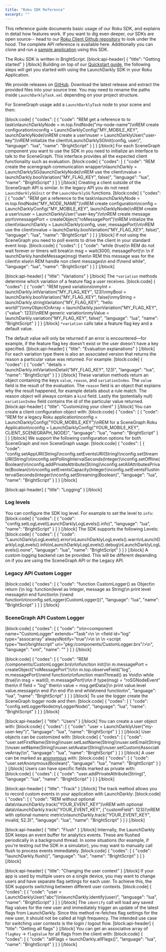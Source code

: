 ```yaml
---
title: "Roku SDK Reference"
excerpt: ""
---
```

This reference guide documents basic usage of our Roku SDK, and explains in detail how features work. If you want to dig even deeper, our SDKs are open source-- head to our [Roku Client Github repository](https://github.com/launchdarkly/roku-client-sdk) to look under the hood. The complete API reference is available here. Additionally you can clone and run a [sample application](https://github.com/launchdarkly/hello-roku) using this SDK.

The Roku SDK is written in BrightScript.
[block:api-header]
{
  "title": "Getting started"
}
[/block]
Building on top of our [Quickstart guide](https://docs.launchdarkly.com/docs/getting-started), the following steps will get you started with using the LaunchDarkly SDK in your Roku Application.

We provide releases on [GitHub](https://github.com/launchdarkly/roku-client-sdk/releases). Download the latest release and extract the provided files into your source tree. You may need to rename the paths inside `LaunchDarklyTask.xml` depending on your project structure.

For SceneGraph usage add a `LaunchDarklyTask` node to your scene and then:

[block:code]
{
  "codes": [
    {
      "code": "REM get a reference to to task\nlaunchDarklyNode = m.top.findNode(\"my-node-name\")\nREM create configuration\nconfig = LaunchDarklyConfig(\"MY_MOBILE_KEY\", launchDarklyNode)\nREM create a user\nuser = LaunchDarklyUser(\"user-key\")\nREM initialize the client\nLaunchDarklySGInit(config, user)",
      "language": "lua",
      "name": "BrightScript"
    }
  ]
}
[/block]
For each SceneGraph component you want to use the SDK in you need to initialize an interface to talk to the SceneGraph. This interface provides all the expected client functionality such as evaluation.
[block:code]
{
  "codes": [
    {
      "code": "REM create the scenegraph communication wrapper\nlaunchDarkly = LaunchDarklySG(launchDarklyNode)\nREM use the client\nvalue = launchDarkly.boolVariation(\"MY_FLAG_KEY\", false)",
      "language": "lua",
      "name": "BrightScript"
    }
  ]
}
[/block]
Creating a client outside of the SceneGraph API is similar. In the legacy API you do not need `LaunchDarklySGInit` or the `LaunchDarklySG` functions.
[block:code]
{
  "codes": [
    {
      "code": "REM get a reference to the task\nlaunchDarklyNode = m.top.findNode(\"MY_NODE_NAME\")\nREM create configuration\nconfig = LaunchDarklyConfig(\"MY_MOBILE_KEY\", launchDarklyNode)\nREM create a user\nuser = LaunchDarklyUser(\"user-key\")\n\nREM create message port\nmessagePort = createObject(\"roMessagePort\")\nREM initialize the client\nlaunchDarkly = LaunchDarkly(config, user, messagePort)\n\nREM use the client\nvalue = launchDarkly.boolVariation(\"MY_FLAG_KEY\", false)",
      "language": "lua",
      "name": "BrightScript"
    }
  ]
}
[/block]
If not using the SceneGraph you need to poll events to drive the client in your standard event loop.
[block:code]
{
  "codes": [
    {
      "code": "while (true)\n    REM do not wait forever or timers will break\n    msg = wait(3000, messagePort)\n    \n    if launchDarkly.handleMessage(msg) then\n        REM this message was for the client\n    else\n        REM handle non client messages\n    end if\nend while",
      "language": "lua",
      "name": "BrightScript"
    }
  ]
}
[/block]

[block:api-header]
{
  "title": "Variations"
}
[/block]
The `*variation` methods determine which variation of a feature flag a user receives.
[block:code]
{
  "codes": [
    {
      "code": "REM typed variations\nmyInt = launchDarkly.intVariation(\"MY_FLAG_KEY\", 123)\nmyBool = launchDarkly.boolVariation(\"MY_FLAG_KEY\", false)\nmyString = launchDarkly.stringVariation(\"MY_FLAG_KEY\", \"hello world!\")\nmyObjectOrArray = launchDarkly.jsonVariation(\"MY_FLAG_KEY\", {\"value\": 123})\nREM generic variation\nmyValue = launchDarkly.variation(\"MY_FLAG_KEY\", false)",
      "language": "lua",
      "name": "BrightScript"
    }
  ]
}
[/block]
`*variation` calls take a feature flag key and a default value. 

The default value will only be returned if an error is encountered—for example, if the feature flag key doesn't exist or the user doesn't have a key specified. 
[block:api-header]
{
  "title": "Evaluation explanations"
}
[/block]
For each variation type there is also an associated version that returns the reason a particular value was returned. For example:
[block:code]
{
  "codes": [
    {
      "code": "details = launchDarkly.intVariationDetail(\"MY_FLAG_KEY\", 123)",
      "language": "lua",
      "name": "BrightScript"
    }
  ]
}
[/block]
These variation methods return an object containing the keys `value`, `reason`, and `variationIndex`. The `value` field is the result of the evaluation. The `reason` field is an object that explains why the result happened, for example details about a rule match. The reason object will always contain a `kind` field. Lastly the (potentially null) `variationIndex` field contains the id of the particular value returned.
[block:api-header]
{
  "title": "Customizing your client"
}
[/block]
You can create a client configuration object with:
[block:code]
{
  "codes": [
    {
      "code": "REM for a legacy Roku application\nconfig = LaunchDarklyConfig(\"YOUR_MOBILE_KEY\")\nREM for a SceneGraph Roku Application\nconfig = LaunchDarklyConfig(\"YOUR_MOBILE_KEY\", CLIENT_SCENEGRAPH_NODE)",
      "language": "lua",
      "name": "BrightScript"
    }
  ]
}
[/block]
We support the following configuration options for both SceneGraph and non SceneGraph usage:
[block:code]
{
  "codes": [
    {
      "code": "config.setAppURI(String)\nconfig.setEventsURI(String)\nconfig.setStreamURI(String)\n\nconfig.setPollingIntervalSeconds(Integer)\nconfig.setOffline(Boolean)\n\nconfig.addPrivateAttribute(String)\nconfig.setAllAttributesPrivate(Boolean)\n\nconfig.setEventsCapacity(Integer)\nconfig.setEventsFlushIntervalSeconds(Integer)\nconfig.setStreaming(Boolean)",
      "language": "lua",
      "name": "BrightScript"
    }
  ]
}
[/block]

[block:api-header]
{
  "title": "Logging"
}
[/block]
### Log levels

You can configure the SDK log level. For example to set the level to `info`:
[block:code]
{
  "codes": [
    {
      "code": "config.setLogLevel(LaunchDarklyLogLevels().info)",
      "language": "lua",
      "name": "BrightScript"
    }
  ]
}
[/block]
The SDK supports the following Levels:
[block:code]
{
  "codes": [
    {
      "code": "LaunchDarklyLogLevels().error\nLaunchDarklyLogLevels().warn\nLaunchDarklyLogLevels().info\nLaunchDarklyLogLevels().debug\nLaunchDarklyLogLevels().none",
      "language": "lua",
      "name": "BrightScript"
    }
  ]
}
[/block]
A custom logging backend can be provided. This will be different depending on if you are using the SceneGraph API or the Legacy API.

### Legacy API Custom Logger
[block:code]
{
  "codes": [
    {
      "code": "function CustomLogger() as Object\n    return {\n        log: function(level as Integer, message as String)\n            print level message\n        end function\n    }\nend function\n\nconfig.setLogger(CustomLogger())",
      "language": "lua",
      "name": "BrightScript"
    }
  ]
}
[/block]
### SceneGraph API Custom Logger
[block:code]
{
  "codes": [
    {
      "code": "<!-- /components/CustomLogger.xml -->\n\n<component name=\"CustomLogger\" extends=\"Task\">\n    <interface>\n        <field id=\"log\" type=\"assocarray\" alwaysNotify=\"true\"/>\n    </interface>\n    \n    <script type=\"text/brightscript\" uri=\"pkg:/components/CustomLogger.brs\"/>\n</component>",
      "language": "xml",
      "name": ""
    }
  ]
}
[/block]

[block:code]
{
  "codes": [
    {
      "code": "REM /components/CustomLogger.brs\n\nfunction init()\n    m.messagePort = createObject(\"roMessagePort\")\n\n    m.top.observeField(\"log\", m.messagePort)\nend function\n\nfunction mainThread() as Void\n    while (true)\n        msg = wait(0, m.messagePort)\n\n        if type(msg) = \"roSGNodeEvent\" then\n            if field = \"log\" then\n                value = msg.getData()\n                print value.level value.message\n            end if\n        end if\n    end while\nend function\n",
      "language": "lua",
      "name": "BrightScript"
    }
  ]
}
[/block]
To use the logger create the SceneGraph logger node and then:
[block:code]
{
  "codes": [
    {
      "code": "config.setLoggerNode(myLoggerNode)",
      "language": "lua",
      "name": "BrightScript"
    }
  ]
}
[/block]

[block:api-header]
{
  "title": "Users"
}
[/block]
You can create a user object with:
[block:code]
{
  "codes": [
    {
      "code": "user = LaunchDarklyUser(\"my-user-key\")",
      "language": "lua",
      "name": "BrightScript"
    }
  ]
}
[/block]
User objects can be customized with:
[block:code]
{
  "codes": [
    {
      "code": "user.setFirstName(String)\nuser.setLastName(String)\nuser.setEmail(String)\nuser.setName(String)\nuser.setAvatar(String)\nuser.setCustom(AssociativeArray)\n",
      "language": "lua",
      "name": "BrightScript"
    }
  ]
}
[/block]
A user can be marked as [anonymous](https://docs.launchdarkly.com/docs/anonymous-users) with:
[block:code]
{
  "codes": [
    {
      "code": "user.setAnonymous(Boolean)",
      "language": "lua",
      "name": "BrightScript"
    }
  ]
}
[/block]
Users can have specific fields marked as private with:
[block:code]
{
  "codes": [
    {
      "code": "user.addPrivateAttribute(String)",
      "language": "lua",
      "name": "BrightScript"
    }
  ]
}
[/block]

[block:api-header]
{
  "title": "Track"
}
[/block]
The track method allows you to record custom events in your application with LaunchDarkly:
[block:code]
{
  "codes": [
    {
      "code": "REM without optional data\nlaunchDarkly.track(\"YOUR_EVENT_KEY\")\nREM with optional data\nlaunchDarkly.track(\"YOUR_EVENT_KEY\", {\"customField\": 123})\nREM with optional numeric metric\nlaunchDarkly.track(\"YOUR_EVENT_KEY\", invalid, 52.3)",
      "language": "lua",
      "name": "BrightScript"
    }
  ]
}
[/block]

[block:api-header]
{
  "title": "Flush"
}
[/block]
Internally, the LaunchDarkly SDK keeps an event buffer for analytics events. These are flushed periodically in a background thread. In some situations (for example, if you're testing out the SDK in a simulator), you may want to manually call flush to process events immediately.
[block:code]
{
  "codes": [
    {
      "code": "launchDarkly.flush()",
      "language": "lua",
      "name": "BrightScript"
    }
  ]
}
[/block]

[block:api-header]
{
  "title": "Changing the user context"
}
[/block]
If your app is used by multiple users on a single device, you may want to change users and have separate flag settings for each user. To achieve this, the SDK supports switching between different user contexts.
[block:code]
{
  "codes": [
    {
      "code": "user = LaunchDarklyUser(\"abc\")\nlaunchDarkly.identify(user)",
      "language": "lua",
      "name": "BrightScript"
    }
  ]
}
[/block]
The `identify` call will load any saved flag values for the new user and immediately trigger an update of the latest flags from LaunchDarkly. Since this method re-fetches flag settings for the new user, it should not be called at high frequency. The intended use case for switching user contexts is the login / logout flow.
[block:api-header]
{
  "title": "Getting all flags"
}
[/block]
You can get an associative array of `flagKey` -> `flagValue` for all flags from the client with:
[block:code]
{
  "codes": [
    {
      "code": "allFlags = launchDarkly.allFlags()",
      "language": "lua",
      "name": "BrightScript"
    }
  ]
}
[/block]